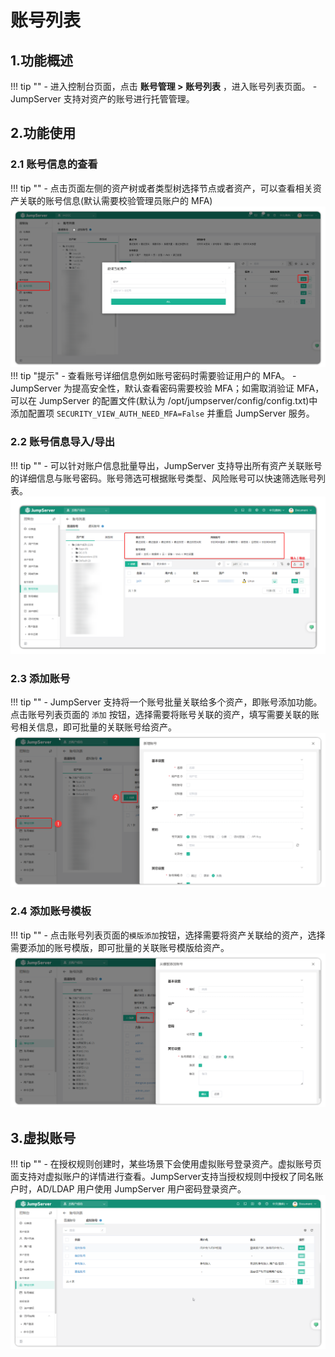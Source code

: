 # 账号列表
## 1.功能概述
!!! tip "" 
    - 进入控制台页面，点击 **账号管理 > 账号列表** ，进入账号列表页面。
    - JumpServer 支持对资产的账号进行托管管理。

## 2.功能使用
### 2.1 账号信息的查看
!!! tip "" 
    - 点击页面左侧的资产树或者类型树选择节点或者资产，可以查看相关资产关联的账号信息(默认需要校验管理员账户的 MFA)
![account_list_01](../../../../img/v4_account_list_01.png)
!!! tip "提示"
    - 查看账号详细信息例如账号密码时需要验证用户的 MFA。
    - JumpServer 为提高安全性，默认查看密码需要校验 MFA；如需取消验证 MFA，可以在 JumpServer 的配置文件(默认为 /opt/jumpserver/config/config.txt)中添加配置项 ``SECURITY_VIEW_AUTH_NEED_MFA=False`` 并重启 JumpServer 服务。
### 2.2 账号信息导入/导出
!!! tip "" 
    - 可以针对账户信息批量导出，JumpServer 支持导出所有资产关联账号的详细信息与账号密码。账号筛选可根据账号类型、风险账号可以快速筛选账号列表。
![account_list_02](../../../../img/v4_account_list_02.png)
### 2.3 添加账号
!!! tip "" 
    - JumpServer 支持将一个账号批量关联给多个资产，即账号添加功能。点击账号列表页面的 ``添加`` 按钮，选择需要将账号关联的资产，填写需要关联的账号相关信息，即可批量的关联账号给资产。
![account_list_03](../../../../img/v4_account_list_03.png)
### 2.4 添加账号模板
!!! tip "" 
    - 点击账号列表页面的``模版添加``按钮，选择需要将资产关联给的资产，选择需要添加的账号模版，即可批量的关联账号模版给资产。
![account_list_04](../../../../img/v4_account_list_04.png)

## 3.虚拟账号
!!! tip "" 
    - 在授权规则创建时，某些场景下会使用虚拟账号登录资产。虚拟账号页面支持对虚拟账户的详情进行查看。JumpServer支持当授权规则中授权了同名账户时，AD/LDAP 用户使用 JumpServer 用户密码登录资产。
![account_list_05](../../../../img/v4_account_list_05.png)